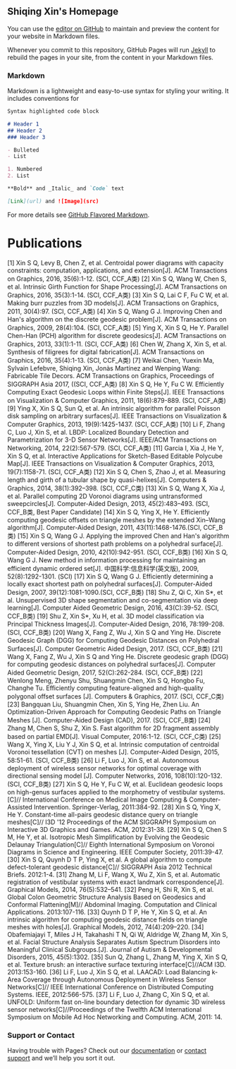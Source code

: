 ## Shiqing Xin's Homepage

You can use the [editor on GitHub](https://github.com/xinshiqing/shiqingxin.github.io/edit/master/index.md) to maintain and preview the content for your website in Markdown files.

Whenever you commit to this repository, GitHub Pages will run [Jekyll](https://jekyllrb.com/) to rebuild the pages in your site, from the content in your Markdown files.

### Markdown

Markdown is a lightweight and easy-to-use syntax for styling your writing. It includes conventions for

```markdown
Syntax highlighted code block

# Header 1
## Header 2
### Header 3

- Bulleted
- List

1. Numbered
2. List

**Bold** and _Italic_ and `Code` text

[Link](url) and ![Image](src)
```

For more details see [GitHub Flavored Markdown](https://guides.github.com/features/mastering-markdown/).

# Publications

[1] Xin S Q, Levy B, Chen Z, et al. Centroidal power diagrams with capacity constraints: computation, applications, and extension[J]. ACM Transactions on Graphics, 2016, 35(6):1-12. (SCI, CCF_A类)
 [2] Xin S Q, Wang W, Chen S, et al. Intrinsic Girth Function for Shape Processing[J]. ACM Transactions on Graphics, 2016, 35(3):1-14. (SCI, CCF_A类)
 [3] Xin S Q, Lai C F, Fu C W, et al. Making burr puzzles from 3D models[J]. ACM Transactions on Graphics, 2011, 30(4):97. (SCI, CCF_A类)
 [4] Xin S Q, Wang G J. Improving Chen and Han's algorithm on the discrete geodesic problem[J]. ACM Transactions on Graphics, 2009, 28(4):104. (SCI, CCF_A类)
 [5] Ying X, Xin S Q, He Y. Parallel Chen-Han (PCH) algorithm for discrete geodesics[J]. ACM Transactions on Graphics, 2013, 33(1):1-11. (SCI, CCF_A类)
 [6] Chen W, Zhang X, Xin S, et al. Synthesis of filigrees for digital fabrication[J]. ACM Transactions on Graphics, 2016, 35(4):1-13. (SCI, CCF_A类)
 [7] Weikai Chen, Yuexin Ma, Sylvain Lefebvre, Shiqing Xin, Jonàs Martínez and Wenping Wang: Fabricable Tile Decors. ACM Transactions on Graphics, Proceedings of SIGGRAPH Asia 2017, ((SCI, CCF_A类)
 [8] Xin S Q, He Y, Fu C W. Efficiently Computing Exact Geodesic Loops within Finite Steps[J]. IEEE Transactions on Visualization & Computer Graphics, 2011, 18(6):879-889. (SCI, CCF_A类)
 [9] Ying X, Xin S Q, Sun Q, et al. An intrinsic algorithm for parallel Poisson disk sampling on arbitrary surfaces[J]. IEEE Transactions on Visualization & Computer Graphics, 2013, 19(9):1425-1437. (SCI, CCF_A类)
 [10] Li F, Zhang C, Luo J, Xin S, et al. LBDP: Localized Boundary Detection and Parametrization for 3-D Sensor Networks[J]. IEEE/ACM Transactions on Networking, 2014, 22(2):567-579. (SCI, CCF_A类)
 [11] Garcia I, Xia J, He Y, Xin S Q, et al. Interactive Applications for Sketch-Based Editable Polycube Map[J]. IEEE Transactions on Visualization & Computer Graphics, 2013, 19(7):1158-71. (SCI, CCF_A类)
 [12] Xin S Q, Chen S, Zhao J, et al. Measuring length and girth of a tubular shape by quasi-helixes[J]. Computers & Graphics, 2014, 38(1):392–398. (SCI, CCF_C类)
 [13] Xin S Q, Wang X, Xia J, et al. Parallel computing 2D Voronoi diagrams using untransformed sweepcircles[J]. Computer-Aided Design, 2013, 45(2):483–493. (SCI, CCF_B类, Best Paper Candidate)
 [14] Xin S Q, Ying X, He Y. Efficiently computing geodesic offsets on triangle meshes by the extended Xin–Wang algorithm[J]. Computer-Aided Design, 2011, 43(11):1468-1476.(SCI, CCF_B类)
 [15] Xin S Q, Wang G J. Applying the improved Chen and Han's algorithm to different versions of shortest path problems on a polyhedral surface[J]. Computer-Aided Design, 2010, 42(10):942-951. (SCI, CCF_B类)
 [16] Xin S Q, Wang G J. New method in information processing for maintaining an efficient dynamic ordered set[J]. 中国科学:信息科学(英文版), 2009, 52(8):1292-1301. (SCI)
 [17] Xin S Q, Wang G J. Efficiently determining a locally exact shortest path on polyhedral surfaces[J]. Computer-Aided Design, 2007, 39(12):1081-1090.(SCI, CCF_B类)
 [18] Shu Z, Qi C, Xin S*, et al. Unsupervised 3D shape segmentation and co-segmentation via deep learning[J]. Computer Aided Geometric Design, 2016, 43(C):39-52. (SCI, CCF_B类)
 [19] Shu Z, Xin S*, Xu H, et al. 3D model classification via Principal Thickness Images[J]. Computer-Aided Design, 2016, 78:199-208. (SCI, CCF_B类)
 [20] Wang X, Fang Z, Wu J, Xin S Q and Ying He. Discrete Geodesic Graph (DGG) for Computing Geodesic Distances on Polyhedral Surfaces[J]. Computer Geometric Aided Design, 2017. (SCI, CCF_B类)
 [21] Wang X, Fang Z, Wu J, Xin S Q and Ying He. Discrete geodesic graph (DGG) for computing geodesic distances on polyhedral surfaces[J]. Computer Aided Geometric Design, 2017, 52(C):262-284. (SCI, CCF_B类)
 [22] Wenlong Meng, Zhenyu Shu, Shuangmin Chen, Xin S Q, Hongbo Fu, Changhe Tu. Efficiently computing feature-aligned and high-quality polygonal offset surfaces [J]. Computers & Graphics, 2017. (SCI, CCF_C类)
 [23] Bangquan Liu, Shuangmin Chen, Xin S, Ying He, Zhen Liu. An Optimization-Driven Approach for Computing Geodesic Paths on Triangle Meshes [J]. Computer-Aided Design (CAD), 2017. (SCI, CCF_B类)
 [24] Zhang M, Chen S, Shu Z, Xin S. Fast algorithm for 2D fragment assembly based on partial EMD[J]. Visual Computer, 2016:1-12. (SCI, CCF_C类)
 [25] Wang X, Ying X, Liu Y J, Xin S Q, et al. Intrinsic computation of centroidal Voronoi tessellation (CVT) on meshes [J]. Computer-Aided Design, 2015, 58:51-61. (SCI, CCF_B类)
 [26] Li F, Luo J, Xin S, et al. Autonomous deployment of wireless sensor networks for optimal coverage with directional sensing model [J]. Computer Networks, 2016, 108(10):120-132. (SCI, CCF_B类)
 [27] Xin S Q, He Y, Fu C W, et al. Euclidean geodesic loops on high-genus surfaces applied to the morphometry of vestibular systems.[C]// International Conference on Medical Image Computing & Computer-Assisted Intervention. Springer-Verlag, 2011:384-92. 
 [28] Xin S Q, Ying X, He Y. Constant-time all-pairs geodesic distance query on triangle meshes[C]// I3D '12 Proceedings of the ACM SIGGRAPH Symposium on Interactive 3D Graphics and Games. ACM, 2012:31-38. 
 [29] Xin S Q, Chen S M, He Y, et al. Isotropic Mesh Simplification by Evolving the Geodesic Delaunay Triangulation[C]// Eighth International Symposium on Voronoi Diagrams in Science and Engineering. IEEE Computer Society, 2011:39-47.
 [30] Xin S Q, Quynh D T P, Ying X, et al. A global algorithm to compute defect-tolerant geodesic distance[C]// SIGGRAPH Asia 2012 Technical Briefs. 2012:1-4.
 [31] Zhang M, Li F, Wang X, Wu Z, Xin S, et al. Automatic registration of vestibular systems with exact landmark correspondence[J]. Graphical Models, 2014, 76(5):532–541.
 [32] Peng H, Shi R, Xin S, et al. Global Colon Geometric Structure Analysis Based on Geodesics and Conformal Flattening[M]// Abdominal Imaging. Computation and Clinical Applications. 2013:107-116.
 [33] Quynh D T P, He Y, Xin S Q, et al. An intrinsic algorithm for computing geodesic distance fields on triangle meshes with holes[J]. Graphical Models, 2012, 74(4):209–220.
 [34] Obafemiajayi T, Miles J H, Takahashi T N, Qi W, Aldridge W, Zhang M, Xin S, et al. Facial Structure Analysis Separates Autism Spectrum Disorders into Meaningful Clinical Subgroups.[J]. Journal of Autism & Developmental Disorders, 2015, 45(5):1302.
 [35] Sun Q, Zhang L, Zhang M, Ying X, Xin S Q, et al. Texture brush: an interactive surface texturing interface[C]//ACM I3D. 2013:153-160.
 [36] Li F, Luo J, Xin S Q, et al. LAACAD: Load Balancing k-Area Coverage through Autonomous Deployment in Wireless Sensor Networks[C]// IEEE International Conference on Distributed Computing Systems. IEEE, 2012:566-575.
 [37] Li F, Luo J, Zhang C, Xin S Q, et al. UNFOLD: Uniform fast on-line boundary detection for dynamic 3D wireless sensor networks[C]//Proceedings of the Twelfth ACM International Symposium on Mobile Ad Hoc Networking and Computing. ACM, 2011: 14.

### Support or Contact

Having trouble with Pages? Check out our [documentation](https://help.github.com/categories/github-pages-basics/) or [contact support](https://github.com/contact) and we’ll help you sort it out.
